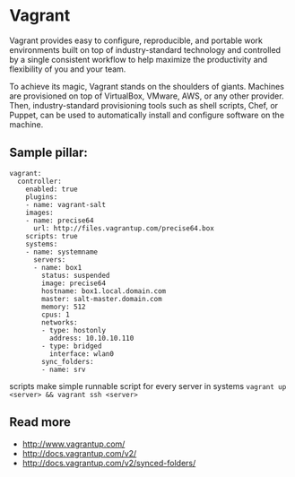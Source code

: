 
# Vagrant 

Vagrant provides easy to configure, reproducible, and portable work environments built on top of industry-standard technology and controlled by a single consistent workflow to help maximize the productivity and flexibility of you and your team.

To achieve its magic, Vagrant stands on the shoulders of giants. Machines are provisioned on top of VirtualBox, VMware, AWS, or any other provider. Then, industry-standard provisioning tools such as shell scripts, Chef, or Puppet, can be used to automatically install and configure software on the machine.

## Sample pillar:

    vagrant:
      controller:
        enabled: true
        plugins:
        - name: vagrant-salt
        images:
        - name: precise64
          url: http://files.vagrantup.com/precise64.box
        scripts: true
        systems:
        - name: systemname
          servers:
          - name: box1
            status: suspended 
            image: precise64
            hostname: box1.local.domain.com
            master: salt-master.domain.com
            memory: 512
            cpus: 1
            networks:
            - type: hostonly
              address: 10.10.10.110
            - type: bridged
              interface: wlan0
            sync_folders:
            - name: srv

scripts make simple runnable script for every server in systems
`vagrant up <server> && vagrant ssh <server>`

## Read more

* http://www.vagrantup.com/
* http://docs.vagrantup.com/v2/
* http://docs.vagrantup.com/v2/synced-folders/
